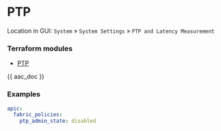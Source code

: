 # PTP

Location in GUI:
`System` » `System Settings` » `PTP and Latency Measurement`

### Terraform modules

* [PTP](https://registry.terraform.io/modules/netascode/ptp/aci/latest)

{{ aac_doc }}
### Examples

```yaml
apic:
  fabric_policies:
    ptp_admin_state: disabled
```

